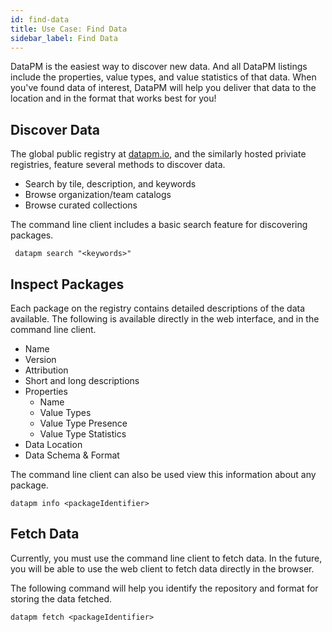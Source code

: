 ```yaml
---
id: find-data
title: Use Case: Find Data
sidebar_label: Find Data
---
```


DataPM is the easiest way to discover new data. And all DataPM listings include the properties, value types, and value statistics of that data. When you've found data of interest, DataPM will help you deliver that data to the location and in the format that works best for you!

## Discover Data

The global public registry at [datapm.io](https://datapm.io), and the similarly hosted priviate registries, feature several methods to discover data. 


* Search by tile, description, and keywords
* Browse organization/team catalogs
* Browse curated collections 


The command line client includes a basic search feature for discovering packages. 

``` datapm search "<keywords>"```


## Inspect Packages

Each package on the registry contains detailed descriptions of the data available. The following is available directly in the web interface, and in the command line client. 

* Name
* Version
* Attribution
* Short and long descriptions
* Properties
  * Name
  * Value Types
  * Value Type Presence 
  * Value Type Statistics
* Data Location
* Data Schema & Format


The command line client can also be used view this information about any package. 

``` datapm info <packageIdentifier> ```



## Fetch Data 

Currently, you must use the command line client to fetch data. In the future, you will be able to use the web client to fetch data directly in the browser. 

The following command will help you identify the repository and format for storing the data fetched. 

``` datapm fetch <packageIdentifier> ```





